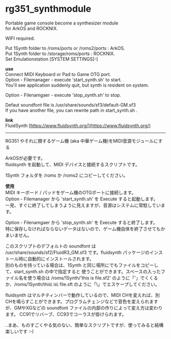 # rg351_synthmodule
Portable game console become a synthesizer module  
for ArkOS and ROCKNIX.  

WIFI required.  

Put 1Synth folder to /roms/ports or /roms2/ports : ArkOS.  
Put 1Synth folder to /storage/roms/ports : ROCKNIX.  
Set Emulationstation [SYSTEM SETTINGS]-[
   
**use**  
Connect MIDI Keyboard or Pad to Game OTG port.  
Option - Filemanager - execute 'start_synth.sh' to start.  
You'll see application suddenly quit, but synth is resident on system.
  
Option - Filenamgaer - execute 'stop_synth.sh' to stop.  

Defaut soundfont file is /usr/share/sounds/sf3/default-GM.sf3  
If you have another file, you can rewrite path in start_synth.sh .  

**link**  
FluidSynth [https://www.fluidsynth.org/](https://www.fluidsynth.org/)  

----
RG351 やそれに類するゲーム機 (aka 中華ゲーム機)をMIDI音源モジュールにする  
  
ArkOSが必要です。  
fluidsynth を起動して、MIDI デバイスと接続するスクリプトです。  
  
1Synth フォルダを /roms か /roms2 にコピーしてください。  
    
**使用**  
MIDI キーボード / パッドをゲーム機のOTGポートに接続します。  
Option - Filemanager から 'start_synth.sh' を Execute すると起動します。  
一見、すぐに終了してしまうように見えますが、音源はシステムに常駐しています。  
  
Option - Filenamgaer から 'stop_synth.sh' を Execute すると終了します。  
特に保存しなければならないデータはないので、ゲーム機自体を終了させてもかまいません。  
  
このスクリプトのデフォルトの soundfont は /usr/share/sounds/sf2/FluidR3_GM.sf3 です。fluidsynth パッケージのインストール時に自動的にインストールされます。  
別のものを持っている場合は、1Synth と同じ場所にでもファイルをコピーして、start_synth.sh の中で指定すると
使うことができます。スペースの入ったファイル名を使う場合は /roms/1Synth/'this is file.sf2' のように「'」でくくるか、/roms/1Synth/this\ is\ file.sft のように「\」でエスケープしてください。  

fluidsynth はマルチティンバーで動作しているので、MIDI CHを変えれば、別CHを鳴らすことができます。プログラムチェンジなどで音色を変えられますが、GMやXGなどの soundfont ファイルの内部の作りによって変え方は変わります。 CC91でリバーブ、CC93でコーラスが掛けられます。  


..まあ、ものすごくやる気のない、簡単なスクリプトですが、使ってみると結構楽しいです :-)
